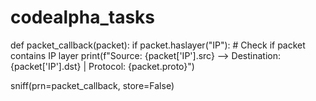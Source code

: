 # codealpha_tasks
def packet_callback(packet):
    if packet.haslayer("IP"):  # Check if packet contains IP layer
        print(f"Source: {packet['IP'].src} --> Destination: {packet['IP'].dst} | Protocol: {packet.proto}")

sniff(prn=packet_callback, store=False)
